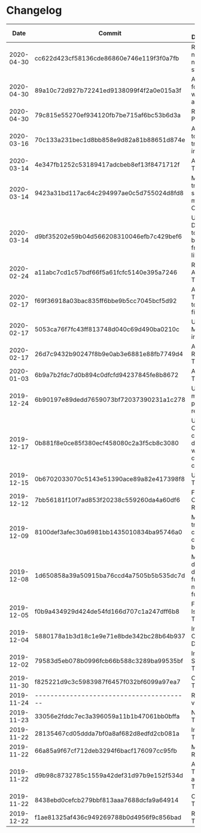 # Changelog

| Date | Commit | Short Description | Breaking Changes? |
| ---- | --------- | ----------------- | ----------------- |
| 2020-04-30 | cc622d423cf58136cde86860e746e119f3f0a7fb | Remove non-necessary stuff | Yes |
| 2020-04-30 | 89a10c72d927b72241ed9138099f4f2a0e015a3f | Add tests for windows and mac | No |
| 2020-04-30 | 79c815e55270ef934120fb7be715af6bc53b6d3a | Re-enable Python 3.6 | No |
| 2020-03-16 | 70c133a231bec1d8bb858e9d82a81b88651d874e | Add option to shuffle transforms in compose | No |
| 2020-03-14 | 4e347fb1252c53189417adcbeb8ef13f8471712f | Add 3.8 Tests | No |
| 2020-03-14 | 9423a31bd117ac64c294997ae0c5d755024d8fd8 | Make transform sequence mutable in Compose | No |
| 2020-03-14 | d9bf35202e59b04d566208310046efb7c429bef6 | Update DataLoader to work better with frameworks like ignite| No |
| 2020-02-24 | a11abc7cd1c57bdf66f5a61fcfc5140e395a7246 | Refactor Affine Transforms | Yes |
| 2020-02-17 | f69f36918a03bac835ff6bbe9b5cc7045bcf5d92 | Add Transforms to pop and filter keys | No |
| 2020-02-17 | 5053ca76f7fc43ff813748d040c69d490ba0210c | Use ModuleList in Compose | No |
| 2020-02-17 | 26d7c9432b90247f8b9e0ab3e6881e88fb7749d4 | Add Resizing Transform | No |
| 2020-01-03 | 6b9a7b2fdc7d0b894c0dfcfd94237845fe8b8672 | Affine Trafos | No|
| 2019-12-24 | 6b90197e89dedd7659073bf72037390231a1c278 | Use shared memory for progressive resizing | No |
| 2019-12-17 | 0b881f8e0ce85f380ecf458080c2a3f5cb8c3080 | User-Controllable call dispatch within the compose class | No |
| 2019-12-15 | 0b6702033070c5143e51390ace89a82e417398f8 | Utility Transforms | No |
| 2019-12-12 | 7bb56181f10f7ad853f20238c559260da4a60df6 | First Complete Readme | No |
| 2019-12-09 | 8100def3afec30a6981bb1435010834ba95746a0 | Make transform call changeable by user | No |
| 2019-12-08 | 1d650858a39a50915ba76ccd4a7505b5b535dc7d | Move from delira dataset functions to native torch functions | No |
| 2019-12-05 | f0b9a434929d424de54fd166d707c1a247dff6b8 | First PR and Issue Template | No |
| 2019-12-04 | 5880178a1b3d18c1e9e71e8bde342bc28b64b937 | Introduce Custom Dataloader | No |
| 2019-12-02 | 79583d5eb078b0996fcb66b588c3289ba99535bf | Introduce Spatial Transforms | No |
| 2019-11-30 | f825221d9c3c5983987f6457f032bf6099a97ea7 | Compose Transforms | No |
| 2019-11-24 | ---------------------------------------- | Release v.0.0.1 | -- |
| 2019-11-23 | 33056e2fddc7ec3a396059a11b1b47061bb0bffa | Noise Transforms | No |
| 2019-11-22 | 28135467cd05ddda7bf0a8af682d8edfd2cb081a | Intensity Transforms | No |
| 2019-11-22 | 66a85a9f67cf712deb3294f6bacf176097cc95fb | Mirror and Rot90 | No |
| 2019-11-22 | d9b98c8732785c1559a42def31d97b9e152f534d | Abstract Transform and Format Transforms | No |
| 2019-11-22 | 8438ebd0cefcb279bbf813aaa7688dcfa9a64914 | OneHot Transforms | No |
| 2019-12-22 | f1ae81325af436c949269788b0d4956f9c856bad | Rot Transform | No |

